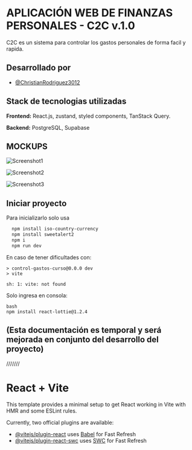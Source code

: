 
# APLICACIÓN WEB DE FINANZAS PERSONALES - C2C v.1.0

C2C es un sistema para controlar los gastos personales de forma facil y rapida.



## Desarrollado por

- [@ChristianRodriguez3012](https://www.instagram.com/lxrd_asde/)

## Stack de tecnologias utilizadas

**Frontend:** React.js, zustand, styled components, TanStack Query.

**Backend:** PostgreSQL, Supabase


## MOCKUPS
![Screenshot1](https://i.ibb.co/F3VVTv0/HGERTHDDFGG.png)

![Screenshot2](https://i.ibb.co/cDjwFzH/screencapture-127-0-0-1-5173-movimientos-2023-09-22-00-38-32.png)

![Screenshot3](https://i.ibb.co/tCqq9Kw/32shots-so.png)



## Iniciar proyecto

Para inicializarlo solo usa

```bash
  npm install iso-country-currency
  npm install sweetalert2
  npm i
  npm run dev
```
En caso de tener dificultades con:

```
> control-gastos-curso@0.0.0 dev
> vite

sh: 1: vite: not found
```

Solo ingresa en consola:

```
bash
npm install react-lottie@1.2.4
```

## (Esta documentación es temporal y será mejorada en conjunto del desarrollo del proyecto)


///////

# React + Vite

This template provides a minimal setup to get React working in Vite with HMR and some ESLint rules.

Currently, two official plugins are available:

- [@vitejs/plugin-react](https://github.com/vitejs/vite-plugin-react/blob/main/packages/plugin-react/README.md) uses [Babel](https://babeljs.io/) for Fast Refresh
- [@vitejs/plugin-react-swc](https://github.com/vitejs/vite-plugin-react-swc) uses [SWC](https://swc.rs/) for Fast Refresh